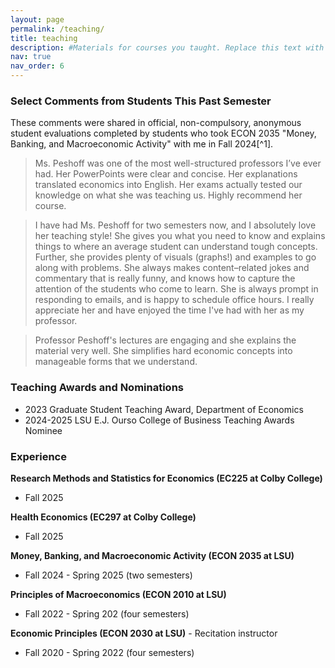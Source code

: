 ```yaml
---
layout: page
permalink: /teaching/
title: teaching
description: #Materials for courses you taught. Replace this text with your description.
nav: true
nav_order: 6
---
```


<!--I share a full teaching portfolio, including my teaching statement and a summary of student evaluations and response [at the link here](https://peshoff.github.io/assets/pdf/Teaching_Portfolio.pdf).-->

### Select Comments from Students This Past Semester
These comments were shared in official, non-compulsory, anonymous student evaluations completed by students who took ECON 2035 "Money, Banking, and Macroeconomic Activity" with me in Fall 2024[^1].

> Ms. Peshoff was one of the most well-structured professors I’ve ever had. Her PowerPoints were clear and concise. Her explanations translated economics into English. Her exams actually tested our knowledge on what she was teaching us. Highly recommend her course.

> I have had Ms. Peshoff for two semesters now, and I absolutely love her teaching style! She gives you what you need to know and explains things to where an average student can understand tough concepts. Further, she provides plenty of visuals (graphs!) and examples to go along with problems. She always makes content–related jokes and commentary that is really funny, and knows how to capture the attention of the students who come to learn. She is always prompt in responding to emails, and is happy to schedule office hours. I really appreciate her and have enjoyed the time I've had with her as my professor.

> Professor Peshoff's lectures are engaging and she explains the material very well. She simplifies hard economic concepts into manageable forms that we understand.


### Teaching Awards and Nominations
* 2023 Graduate Student Teaching Award, Department of Economics
* 2024-2025 LSU E.J. Ourso College of Business Teaching Awards Nominee

### Experience
**Research Methods and Statistics for Economics (EC225 at Colby College)**
* Fall 2025

**Health Economics (EC297 at Colby College)**
* Fall 2025

**Money, Banking, and Macroeconomic Activity (ECON 2035 at LSU)**
 * Fall 2024 - Spring 2025 (two semesters)

**Principles of Macroeconomics (ECON 2010 at LSU)**
* Fall 2022 - Spring 202 (four semesters)

**Economic Principles (ECON 2030 at LSU)** - Recitation instructor
* Fall 2020 - Spring 2022 (four semesters)

<!--[^1]: I share student comments from Fall 2024 in full in [my teaching portfolio](https://peshoff.github.io/assets/pdf/Teaching_Portfolio.pdf)).-->